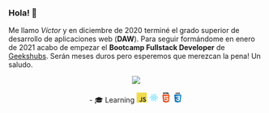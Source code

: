 ### Hola! 👋

Me llamo _Víctor_ y en diciembre de 2020 terminé el grado superior de desarrollo de aplicaciones web (**DAW**).
Para seguir formándome en enero de 2021 acabo de empezar el **Bootcamp Fullstack Developer** de <a>[Geekshubs](https://geekshubs.com/)</a>.
Serán meses duros pero esperemos que merezcan la pena! Un saludo.

<p align="center">
<img src= "https://media3.giphy.com/media/dbtDDSvWErdf2/giphy.gif"/>
</p>


<p align=center>
- 🎓 Learning 
<img height="20" src="https://raw.githubusercontent.com/github/explore/80688e429a7d4ef2fca1e82350fe8e3517d3494d/topics/javascript/javascript.png"></code>
<code><img height="20" src="https://raw.githubusercontent.com/github/explore/80688e429a7d4ef2fca1e82350fe8e3517d3494d/topics/react/react.png"></code>
<code><img height="20" src="https://raw.githubusercontent.com/github/explore/80688e429a7d4ef2fca1e82350fe8e3517d3494d/topics/html/html.png"></code>
<code><img height="20" src="https://raw.githubusercontent.com/github/explore/80688e429a7d4ef2fca1e82350fe8e3517d3494d/topics/css/css.png"></code>
</p>





<!--
**vicGeo/vicGeo** is a ✨ _special_ ✨ repository because its `README.md` (this file) appears on your GitHub profile.

Here are some ideas to get you started:

- 🔭 I’m currently working on ...
- 🌱 I’m currently learning ...
- 👯 I’m looking to collaborate on ...
- 🤔 I’m looking for help with ...
- 💬 Ask me about ...
- 📫 How to reach me: ...
- 😄 Pronouns: ...
- ⚡ Fun fact: ...
-->
